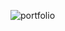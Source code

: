 ![portfolio](https://github.com/stiantha/myPortfolio/assets/132207909/48ba2597-53f4-4dba-a8c3-21f064520f51)
